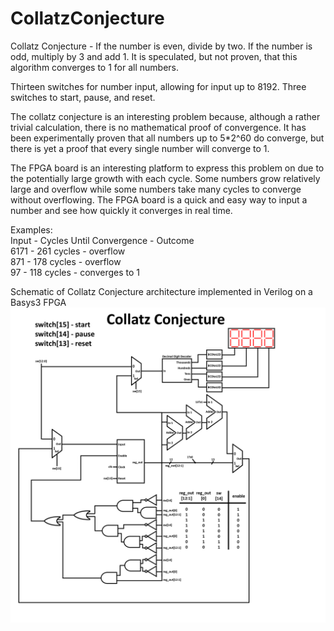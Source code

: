 # CollatzConjecture
Collatz Conjecture - If the number is even, divide by two. If the number is odd, multiply by 3 and add 1. It is speculated, but not proven, that this algorithm converges to 1 for all numbers.

Thirteen switches for number input, allowing for input up to 8192.
Three switches to start, pause, and reset.

The collatz conjecture is an interesting problem because, although a rather trivial calculation, there is no mathematical proof of convergence. It has been experimentally proven that all numbers up to 5\*2^60 do converge, but there is yet a proof that every single number will converge to 1.

The FPGA board is an interesting platform to express this problem on due to the potentially large growth with each cycle. Some numbers grow relatively large and overflow while some numbers take many cycles to converge without overflowing. The FPGA board is a quick and easy way to input a number and see how quickly it converges in real time.

Examples:  
Input - Cycles Until Convergence - Outcome  
6171 - 261 cycles - overflow  
871 - 178 cycles - overflow  
97 - 118 cycles - converges to 1  

Schematic of Collatz Conjecture architecture implemented in Verilog on a Basys3 FPGA
![alt text](https://github.com/TristanCreek/Collatz-Conjecture/blob/master/schematic.png)
